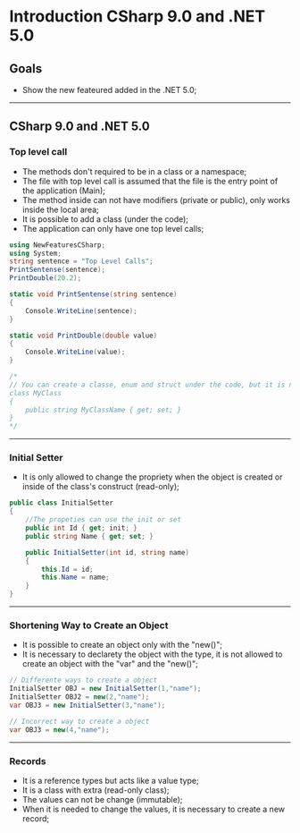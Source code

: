 ﻿# Introduction CSharp 9.0 and .NET 5.0

## Goals
- Show the new feateured added in the .NET 5.0;

---
## CSharp 9.0 and .NET 5.0

### Top level call

- The methods don't required to be in a class or a namespace;
- The file with top level call is assumed that the file is the entry point of the application (Main);
- The method inside can not have modifiers (private or public), only works inside the local area;
- It is possible to add a class (under the code);
- The application can only have one top level calls;

```C# 
using NewFeaturesCSharp;
using System;
string sentence = "Top Level Calls";
PrintSentense(sentence);
PrintDouble(20.2);

static void PrintSentense(string sentence)
{
    Console.WriteLine(sentence);
}

static void PrintDouble(double value)
{
    Console.WriteLine(value);
}

/*
// You can create a classe, enum and struct under the code, but it is not usual
class MyClass
{
    public string MyClassName { get; set; }
}
*/
```
---
### Initial Setter

- It is only allowed to change the propriety when the object is created or inside of the class's construct (read-only);

```C# 
public class InitialSetter
{
    //The propeties can use the init or set
    public int Id { get; init; }
    public string Name { get; set; }

    public InitialSetter(int id, string name)
    {
        this.Id = id;
        this.Name = name;
    }
}
```

---
### Shortening Way to Create an Object

- It is possible to create an object only with the "new()";
- It is necessary to declarety the object with the type, it is not allowed to create an object with the "var" and the "new()"; 

```C# 
// Differente ways to create a object
InitialSetter OBJ = new InitialSetter(1,"name");
InitialSetter OBJ2 = new(2,"name");
var OBJ3 = new InitialSetter(3,"name");

// Incorrect way to create a object
var OBJ3 = new(4,"name");
```
---

### Records

- It is a reference types but acts like a value type;
- It is a class with extra (read-only class);
- The values can not be change (immutable);
- When it is needed to change the values, it is necessary to create a new record;
